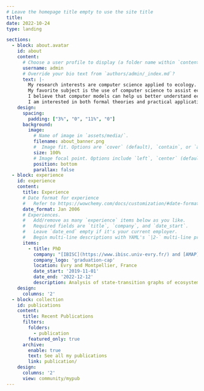```yaml
---
# Leave the homepage title empty to use the site title
title:
date: 2022-10-24
type: landing

sections:
  - block: about.avatar
    id: about
    content:
      # Choose a user profile to display (a folder name within `content/authors/`)
      username: admin
      # Override your bio text from `authors/admin/_index.md`?
      text: |-
        My research interests are computer science applied to ecology.
        My favorite subject is the use of computer science to assist ecosystem management.
        I believe that computer models can help us better understand ecological successions and community assembly by formalising their branching behaviour.
        I am interested in both formal theories and practical applications. 
    design:
      spacing:
        padding: ["3%", "0", "11%", "0"]
      background:
        image:
          # Name of image in `assets/media/`.
          filename: about_banner.png
          #  Image fit. Options are `cover` (default), `contain`, or `actual` size.
          size: 100%
          # Image focal point. Options include `left`, `center` (default), or `right`.
          position: bottom
          parallax: false
  - block: experience
    id: experience
    content:
      title: Experience
      # Date format for experience
      #   Refer to https://wowchemy.com/docs/customization/#date-format
      date_format: Jan 2006
      # Experiences.
      #   Add/remove as many `experience` items below as you like.
      #   Required fields are `title`, `company`, and `date_start`.
      #   Leave `date_end` empty if it's your current employer.
      #   Begin multi-line descriptions with YAML's `|2-` multi-line prefix.
      items:
        - title: PhD
          company: "[IBISC](https://www.ibisc.univ-evry.fr/) and [AMAP](https://amap.cirad.fr/fr/index.php)"
          company_logo: 'graduation-cap'
          location: Evry and Montpellier, France
          date_start: '2019-11-01'
          date_end: '2022-12-12'
          description: Analysis of state-transition graphs of ecosystems using model-checking
    design:
      columns: '2'
  - block: collection
    id: publications
    content:
      title: Recent Publications
      filters:
        folders:
          - publication
        featured_only: true
      archive:
        enable: true
        text: See all my publications
        link: publication/
    design:
      columns: '2'
      view: community/mypub
---
```

